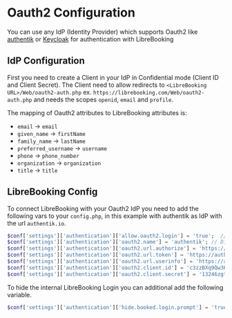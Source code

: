 # Oauth2 Configuration

You can use any IdP (Identity Provider) which supports Oauth2 like
[authentik](https://goauthentik.io) or [Keycloak](https://www.keycloak.org/)
for authentication with LibreBooking

## IdP Configuration

First you need to create a Client in your IdP in Confidential mode (Client ID
and Client Secret). The Client need to allow redirects to `<LibreBooking
URL>/Web/oauth2-auth.php` ex. `https://librebooking.com/Web/oauth2-auth.php`
and needs the scopes `openid`, `email` and `profile`.

The mapping of Oauth2 attributes to LibreBooking attributes is:

- `email` -> `email`
- `given_name` -> `firstName`
- `family_name` -> `lastName`
- `preferred_username` -> `username`
- `phone` -> `phone_number`
- `organization` -> `organization`
- `title` -> `title`

## LibreBooking Config

To connect LibreBooking with your Oauth2 IdP you need to add the following vars to your `config.php`, in this example with authentik as IdP with the url `authentik.io`.

```php
$conf['settings']['authentication']['allow.oauth2.login'] = 'true';  // Enable Oauth2
$conf['settings']['authentication']['oauth2.name'] = 'authentik'; // Display name of Oauth2 IdP
$conf['settings']['authentication']['oauth2.url.authorize'] = 'https://authentik.io/application/o/authorize/'; // Oauth2 Authorization Endpoint
$conf['settings']['authentication']['oauth2.url.token'] = 'https://authentik.io/application/o/token/'; // Oauth2 Token Endpoint
$conf['settings']['authentication']['oauth2.url.userinfo'] = 'https://authentik.io/application/o/userinfo/'; // Oauth2 Userinfo Endpoint
$conf['settings']['authentication']['oauth2.client.id'] = 'c3zzBXq9Qw3K9KErd9ta6tQgvVhr6wT3rkQaInz8';
$conf['settings']['authentication']['oauth2.client.secret'] = '13246zgtfd4t456zhg8rdgf98g789df7gFG56z5zhb';
```

To hide the internal LibreBooking Login you can additional add the following variable.

```php
$conf['settings']['authentication']['hide.booked.login.prompt'] = 'true';
```
